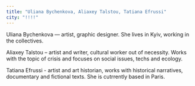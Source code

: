 ```yaml
---
title: "Uliana Bychenkova, Aliaxey Talstou, Tatiana Efrussi"
city: "!!!!"
---
```


Uliana Bychenkova — artist, graphic designer. She lives in Kyiv, working in the collectives.

Aliaxey Talstou – artist and writer, cultural worker out of necessity. Works with the topic of crisis and focuses on social issues, techs and ecology.

Tatiana Efrussi - artist and art historian, works with historical narratives, documentary and fictional texts. She is cutrrently based in Paris.

